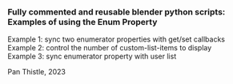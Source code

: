 ### Fully commented and reusable blender python scripts: Examples of using the Enum Property

Example 1: sync two enumerator properties with get/set callbacks  
Example 2: control the number of custom-list-items to display  
Example 3: sync enumerator property with user list  

Pan Thistle, 2023
